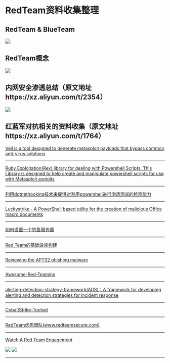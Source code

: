 # RedTeam资料收集整理




## RedTeam & BlueTeam
![](https://github.com/jeansgit/RedTeam/blob/master/%E7%BA%A2%E8%93%9D%E5%AF%B9%E6%8A%97%E8%B5%84%E6%96%99%E5%88%86%E4%BA%AB/redteam.jpg)

## RedTeam概念
![](https://github.com/jeansgit/RedTeam/blob/master/%E7%BA%A2%E8%93%9D%E5%AF%B9%E6%8A%97%E8%B5%84%E6%96%99%E5%88%86%E4%BA%AB/RED_TEAM.png)


## 内网安全渗透总结（原文地址https://xz.aliyun.com/t/2354）
![](https://github.com/jeansgit/RedTeam/blob/master/%E5%86%85%E7%BD%91%E5%AE%89%E5%85%A8/%E5%86%85%E7%BD%91%E5%AE%89%E5%85%A8%E6%B8%97%E9%80%8F%E6%80%BB%E7%BB%93.png)


## 红蓝军对抗相关的资料收集（原文地址https://xz.aliyun.com/t/1764）

[Veil is a tool designed to generate metasploit payloads that bypass common anti-virus solutions](https://github.com/Veil-Framework/Veil)


- - -

[Ruby Exploitation(Rex) library for dealing with Powershell Scripts. This Library is designed to help create and manipulate powershell scripts for use with Metasploit exploits](https://github.com/rapid7/rex-powershell)

- - -

[利用dotnethooking技术来提供对利用powershell进行渗透测试的检测能力](https://github.com/tandasat/DotNetHooking/blob/master/Slides/CodeBlue_1110.pdf)

- - -

[Luckystrike - A PowerShell based utility for the creation of malicious Office macro documents](http://www.kitploit.com/2017/09/luckystrike-powershell-based-utility.html?m=1)

- - -

[如何设置一个钓鱼服务器](https://github.com/n0pe-sled/Postfix-Server-Setup)

- - -

[Red Team的基础设施构建](https://posts.specterops.io/designing-effective-covert-red-team-attack-infrastructure-767d4289af43)

- - -

[Reviewing the APT32 phishing malware](https://blog.xpnsec.com/apt32-phishing-malware/)

- - -

[Awesome-Red-Teaming](https://github.com/yeyintminthuhtut/Awesome-Red-Teaming)

- - -

[alerting-detection-strategy-framework(ADS)：A framework for developing alerting and detection strategies for incident response](https://github.com/palantir/alerting-detection-strategy-framework)

- - -

[CobaltStrike-Toolset](https://github.com/360-A-Team/CobaltStrike-Toolset)

- - -

[RedTeam优秀团队(www.redteamsecure.com)](https://www.redteamsecure.com/red-teaming/)

- - -

[Watch A Red Team Engagement](https://youtu.be/pL9q2lOZ1Fw)

![](https://github.com/jeansgit/RedTeam/blob/master/%E7%BA%A2%E8%93%9D%E5%AF%B9%E6%8A%97%E8%B5%84%E6%96%99%E5%88%86%E4%BA%AB/redteam%E5%AE%9E%E6%88%982.png)
![](https://github.com/jeansgit/RedTeam/blob/master/%E7%BA%A2%E8%93%9D%E5%AF%B9%E6%8A%97%E8%B5%84%E6%96%99%E5%88%86%E4%BA%AB/redteam%E5%AE%9E%E6%88%981.png)

- - -
